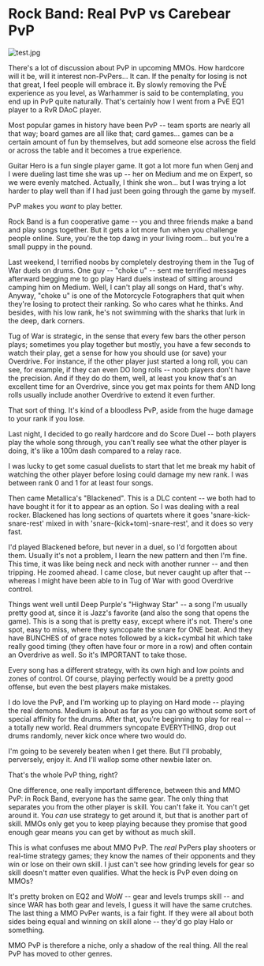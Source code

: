 # Rock Band: Real PvP vs Carebear PvP

![test.jpg](http://westkarana.com/wp-content/uploads/2008/01/test.jpg)

There's a lot of discussion about PvP in upcoming MMOs. How hardcore will it be, will it interest non-PvPers... It can. If the penalty for losing is not that great, I feel people will embrace it. By slowly removing the PvE experience as you level, as Warhammer is said to be contemplating, you end up in PvP quite naturally. That's certainly how I went from a PvE EQ1 player to a RvR DAoC player.

Most popular games in history have been PvP -- team sports are nearly all that way; board games are all like that; card games... games can be a certain amount of fun by themselves, but add someone else across the field or across the table and it becomes a true experience.

Guitar Hero is a fun single player game. It got a lot more fun when Genj and I were dueling last time she was up -- her on Medium and me on Expert, so we were evenly matched. Actually, I think she won... but I was trying a lot harder to play well than if I had just been going through the game by myself.

PvP makes you *want* to play better.

Rock Band is a fun cooperative game -- you and three friends make a band and play songs together. But it gets a lot more fun when you challenge people online. Sure, you're the top dawg in your living room... but you're a small puppy in the pound.

Last weekend, I terrified noobs by completely destroying them in the Tug of War duels on drums. One guy -- "choke u" -- sent me terrified messages afterward begging me to go play Hard duels instead of sitting around camping him on Medium. Well, I can't play all songs on Hard, that's why. Anyway, "choke u" is one of the Motorcycle Fotographers that quit when they're losing to protect their ranking. So who cares what he thinks. And besides, with his low rank, he's not swimming with the sharks that lurk in the deep, dark corners.

Tug of War is strategic, in the sense that every few bars the other person plays; sometimes you play together but mostly, you have a few seconds to watch their play, get a sense for how you should use (or save) your Overdrive. For instance, if the other player just started a long roll, you can see, for example, if they can even DO long rolls -- noob players don't have the precision. And if they do do them, well, at least you know that's an excellent time for an Overdrive, since you get max points for them AND long rolls usually include another Overdrive to extend it even further.

That sort of thing. It's kind of a bloodless PvP, aside from the huge damage to your rank if you lose.

Last night, I decided to go really hardcore and do Score Duel -- both players play the whole song through, you can't really see what the other player is doing, it's like a 100m dash compared to a relay race.

I was lucky to get some casual duelists to start that let me break my habit of watching the other player before losing could damage my new rank. I was between rank 0 and 1 for at least four songs.

Then came Metallica's "Blackened". This is a DLC content -- we both had to have bought it for it to appear as an option. So I was dealing with a real rocker. Blackened has long sections of quartets where it goes 'snare-kick-snare-rest' mixed in with 'snare-(kick+tom)-snare-rest', and it does so very fast.

I'd played Blackened before, but never in a duel, so I'd forgotten about them. Usually it's not a problem, I learn the new pattern and then I'm fine. This time, it was like being neck and neck with another runner -- and then tripping. He zoomed ahead. I came close, but never caught up after that -- whereas I might have been able to in Tug of War with good Overdrive control.

Things went well until Deep Purple's "Highway Star" -- a song I'm usually pretty good at, since it is Jazz's favorite (and also the song that opens the game). This is a song that is pretty easy, except where it's not. There's one spot, easy to miss, where they syncopate the snare for ONE beat. And they have BUNCHES of of grace notes followed by a kick+cymbal hit which take really good timing (they often have four or more in a row) and often contain an Overdrive as well. So it's IMPORTANT to take those.

Every song has a different strategy, with its own high and low points and zones of control. Of course, playing perfectly would be a pretty good offense, but even the best players make mistakes.

I do love the PvP, and I'm working up to playing on Hard mode -- playing the real demons. Medium is about as far as you can go without some sort of special affinity for the drums. After that, you're beginning to play for real -- a totally new world. Real drummers syncopate EVERYTHING, drop out drums randomly, never kick once where two would do.

I'm going to be severely beaten when I get there. But I'll probably, perversely, enjoy it. And I'll wallop some other newbie later on.

That's the whole PvP thing, right?

One difference, one really important difference, between this and MMO PvP: in Rock Band, everyone has the same gear. The only thing that separates you from the other player is skill. You can't fake it. You can't get around it. You *can* use strategy to get around it, but that is another part of skill. MMOs only get you to keep playing because they promise that good enough gear means you can get by without as much skill.

This is what confuses me about MMO PvP. The *real* PvPers play shooters or real-time strategy games; they know the names of their opponents and they win or lose on their own skill. I just can't see how grinding levels for gear so skill doesn't matter even qualifies. What the heck is PvP even doing on MMOs?

It's pretty broken on EQ2 and WoW -- gear and levels trumps skill -- and since WAR has both gear and levels, I guess it will have the same crutches. The last thing a MMO PvPer wants, is a fair fight. If they were all about both sides being equal and winning on skill alone -- they'd go play Halo or something.

MMO PvP is therefore a niche, only a shadow of the real thing. All the real PvP has moved to other genres.
